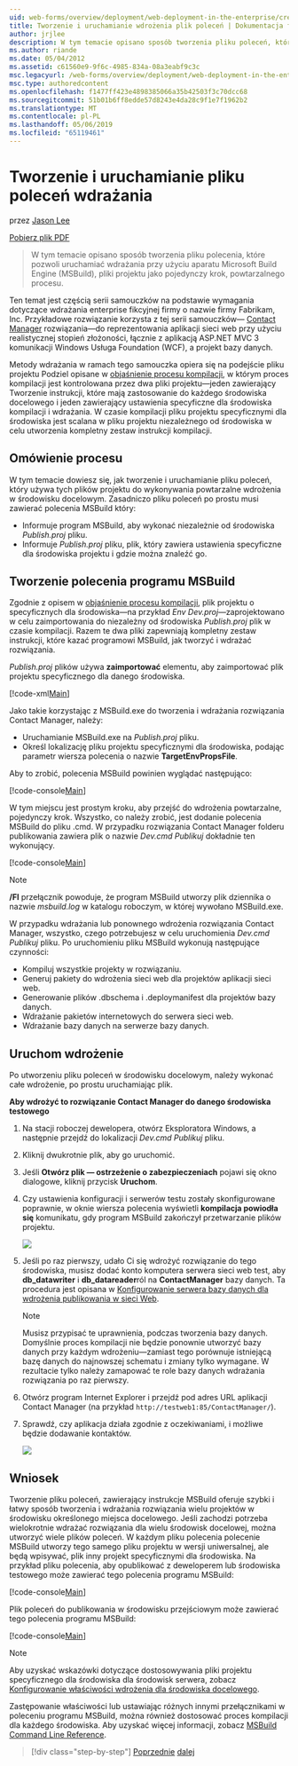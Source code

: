 ```yaml
---
uid: web-forms/overview/deployment/web-deployment-in-the-enterprise/creating-and-running-a-deployment-command-file
title: Tworzenie i uruchamianie wdrożenia plik poleceń | Dokumentacja firmy Microsoft
author: jrjlee
description: W tym temacie opisano sposób tworzenia pliku poleceń, które pozwoli uruchamiać wdrażania przy użyciu aparatu Microsoft Build Engine (MSBuild), pliki projektu w jednym kroku ponownie...
ms.author: riande
ms.date: 05/04/2012
ms.assetid: c61560e9-9f6c-4985-834a-08a3eabf9c3c
msc.legacyurl: /web-forms/overview/deployment/web-deployment-in-the-enterprise/creating-and-running-a-deployment-command-file
msc.type: authoredcontent
ms.openlocfilehash: f1477ff423e4898385066a35b42503f3c70dcc68
ms.sourcegitcommit: 51b01b6ff8edde57d8243e4da28c9f1e7f1962b2
ms.translationtype: MT
ms.contentlocale: pl-PL
ms.lasthandoff: 05/06/2019
ms.locfileid: "65119461"
---
```

# <a name="creating-and-running-a-deployment-command-file"></a>Tworzenie i uruchamianie pliku poleceń wdrażania

przez [Jason Lee](https://github.com/jrjlee)

[Pobierz plik PDF](https://msdnshared.blob.core.windows.net/media/MSDNBlogsFS/prod.evol.blogs.msdn.com/CommunityServer.Blogs.Components.WeblogFiles/00/00/00/63/56/8130.DeployingWebAppsInEnterpriseScenarios.pdf)

> W tym temacie opisano sposób tworzenia pliku polecenia, które pozwoli uruchamiać wdrażania przy użyciu aparatu Microsoft Build Engine (MSBuild), pliki projektu jako pojedynczy krok, powtarzalnego procesu.

Ten temat jest częścią serii samouczków na podstawie wymagania dotyczące wdrażania enterprise fikcyjnej firmy o nazwie firmy Fabrikam, Inc. Przykładowe rozwiązanie korzysta z tej serii samouczków&#x2014; [Contact Manager](the-contact-manager-solution.md) rozwiązania&#x2014;do reprezentowania aplikacji sieci web przy użyciu realistycznej stopień złożoności, łącznie z aplikacją ASP.NET MVC 3 komunikacji Windows Usługa Foundation (WCF), a projekt bazy danych.

Metody wdrażania w ramach tego samouczka opiera się na podejście pliku projektu Podziel opisane w [objaśnienie procesu kompilacji](understanding-the-build-process.md), w którym proces kompilacji jest kontrolowana przez dwa pliki projektu&#x2014;jeden zawierający Tworzenie instrukcji, które mają zastosowanie do każdego środowiska docelowego i jeden zawierający ustawienia specyficzne dla środowiska kompilacji i wdrażania. W czasie kompilacji pliku projektu specyficznymi dla środowiska jest scalana w pliku projektu niezależnego od środowiska w celu utworzenia kompletny zestaw instrukcji kompilacji.

## <a name="process-overview"></a>Omówienie procesu

W tym temacie dowiesz się, jak tworzenie i uruchamianie pliku poleceń, który używa tych plików projektu do wykonywania powtarzalne wdrożenia w środowisku docelowym. Zasadniczo pliku poleceń po prostu musi zawierać polecenia MSBuild który:

- Informuje program MSBuild, aby wykonać niezależnie od środowiska *Publish.proj* pliku.
- Informuje *Publish.proj* pliku, plik, który zawiera ustawienia specyficzne dla środowiska projektu i gdzie można znaleźć go.

## <a name="create-an-msbuild-command"></a>Tworzenie polecenia programu MSBuild

Zgodnie z opisem w [objaśnienie procesu kompilacji](understanding-the-build-process.md), plik projektu o specyficznych dla środowiska&#x2014;na przykład *Env Dev.proj*&#x2014;zaprojektowano w celu zaimportowania do niezależny od środowiska *Publish.proj* plik w czasie kompilacji. Razem te dwa pliki zapewniają kompletny zestaw instrukcji, które kazać programowi MSBuild, jak tworzyć i wdrażać rozwiązania.

*Publish.proj* plików używa **zaimportować** elementu, aby zaimportować plik projektu specyficznego dla danego środowiska.

[!code-xml[Main](creating-and-running-a-deployment-command-file/samples/sample1.xml)]

Jako takie korzystając z MSBuild.exe do tworzenia i wdrażania rozwiązania Contact Manager, należy:

- Uruchamianie MSBuild.exe na *Publish.proj* pliku.
- Określ lokalizację pliku projektu specyficznymi dla środowiska, podając parametr wiersza polecenia o nazwie **TargetEnvPropsFile**.

Aby to zrobić, polecenia MSBuild powinien wyglądać następująco:

[!code-console[Main](creating-and-running-a-deployment-command-file/samples/sample2.cmd)]

W tym miejscu jest prostym kroku, aby przejść do wdrożenia powtarzalne, pojedynczy krok. Wszystko, co należy zrobić, jest dodanie polecenia MSBuild do pliku .cmd. W przypadku rozwiązania Contact Manager folderu publikowania zawiera plik o nazwie *Dev.cmd Publikuj* dokładnie ten wykonujący.

[!code-console[Main](creating-and-running-a-deployment-command-file/samples/sample3.cmd)]

> [!NOTE]
> **/Fl** przełącznik powoduje, że program MSBuild utworzy plik dziennika o nazwie *msbuild.log* w katalogu roboczym, w której wywołano MSBuild.exe.

W przypadku wdrażania lub ponownego wdrożenia rozwiązania Contact Manager, wszystko, czego potrzebujesz w celu uruchomienia *Dev.cmd Publikuj* pliku. Po uruchomieniu pliku MSBuild wykonują następujące czynności:

- Kompiluj wszystkie projekty w rozwiązaniu.
- Generuj pakiety do wdrożenia sieci web dla projektów aplikacji sieci web.
- Generowanie plików .dbschema i .deploymanifest dla projektów bazy danych.
- Wdrażanie pakietów internetowych do serwera sieci web.
- Wdrażanie bazy danych na serwerze bazy danych.

## <a name="run-the-deployment"></a>Uruchom wdrożenie

Po utworzeniu pliku poleceń w środowisku docelowym, należy wykonać całe wdrożenie, po prostu uruchamiając plik.

**Aby wdrożyć to rozwiązanie Contact Manager do danego środowiska testowego**

1. Na stacji roboczej dewelopera, otwórz Eksploratora Windows, a następnie przejdź do lokalizacji *Dev.cmd Publikuj* pliku.
2. Kliknij dwukrotnie plik, aby go uruchomić.
3. Jeśli **Otwórz plik — ostrzeżenie o zabezpieczeniach** pojawi się okno dialogowe, kliknij przycisk **Uruchom**.
4. Czy ustawienia konfiguracji i serwerów testu zostały skonfigurowane poprawnie, w oknie wiersza polecenia wyświetli **kompilacja powiodła się** komunikatu, gdy program MSBuild zakończył przetwarzanie plików projektu.

    ![](creating-and-running-a-deployment-command-file/_static/image1.png)
5. Jeśli po raz pierwszy, udało Ci się wdrożyć rozwiązanie do tego środowiska, musisz dodać konto komputera serwera sieci web test, aby **db\_datawriter** i **db\_datareader**ról na **ContactManager** bazy danych. Ta procedura jest opisana w [Konfigurowanie serwera bazy danych dla wdrożenia publikowania w sieci Web](../configuring-server-environments-for-web-deployment/configuring-a-database-server-for-web-deploy-publishing.md).

    > [!NOTE]
    > Musisz przypisać te uprawnienia, podczas tworzenia bazy danych. Domyślnie proces kompilacji nie będzie ponownie utworzyć bazy danych przy każdym wdrożeniu&#x2014;zamiast tego porównuje istniejącą bazę danych do najnowszej schematu i zmiany tylko wymagane. W rezultacie tylko należy zamapować te role bazy danych wdrażania rozwiązania po raz pierwszy.
6. Otwórz program Internet Explorer i przejdź pod adres URL aplikacji Contact Manager (na przykład `http://testweb1:85/ContactManager/`).
7. Sprawdź, czy aplikacja działa zgodnie z oczekiwaniami, i możliwe będzie dodawanie kontaktów.

    ![](creating-and-running-a-deployment-command-file/_static/image2.png)

## <a name="conclusion"></a>Wniosek

Tworzenie pliku poleceń, zawierający instrukcje MSBuild oferuje szybki i łatwy sposób tworzenia i wdrażania rozwiązania wielu projektów w środowisku określonego miejsca docelowego. Jeśli zachodzi potrzeba wielokrotnie wdrażać rozwiązania dla wielu środowisk docelowej, można utworzyć wiele plików poleceń. W każdym pliku polecenia polecenie MSBuild utworzy tego samego pliku projektu w wersji uniwersalnej, ale będą wpisywać, plik inny projekt specyficznymi dla środowiska. Na przykład pliku polecenia, aby opublikować z deweloperem lub środowiska testowego może zawierać tego polecenia programu MSBuild:

[!code-console[Main](creating-and-running-a-deployment-command-file/samples/sample4.cmd)]

Plik poleceń do publikowania w środowisku przejściowym może zawierać tego polecenia programu MSBuild:

[!code-console[Main](creating-and-running-a-deployment-command-file/samples/sample5.cmd)]

> [!NOTE]
> Aby uzyskać wskazówki dotyczące dostosowywania pliki projektu specyficznego dla środowiska dla środowisk serwera, zobacz [Konfigurowanie właściwości wdrożenia dla środowiska docelowego](../configuring-server-environments-for-web-deployment/configuring-deployment-properties-for-a-target-environment.md).

Zastępowanie właściwości lub ustawiając różnych innymi przełącznikami w poleceniu programu MSBuild, można również dostosować proces kompilacji dla każdego środowiska. Aby uzyskać więcej informacji, zobacz [MSBuild Command Line Reference](https://msdn.microsoft.com/library/ms164311.aspx).

> [!div class="step-by-step"]
> [Poprzednie](deploying-database-projects.md)
> [dalej](manually-installing-web-packages.md)
